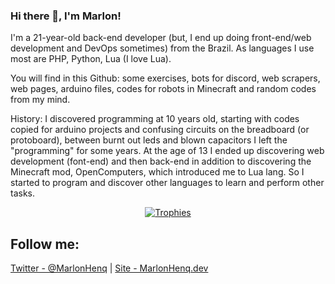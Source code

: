 ### Hi there 👋, I'm Marlon!
I'm a 21-year-old back-end developer (but, I end up doing front-end/web development and DevOps sometimes) from the Brazil. As languages I use most are PHP, Python, Lua (I love Lua).

You will find in this Github: some exercises, bots for discord, web scrapers, web pages, arduino files, codes for robots in Minecraft and random codes from my mind.

History: I discovered programming at 10 years old, starting with codes copied for arduino projects and confusing circuits on the breadboard (or protoboard), between burnt out leds and blown capacitors I left the "programming" for some years. At the age of 13 I ended up discovering web development (font-end) and then back-end in addition to discovering the Minecraft mod, OpenComputers, which introduced me to Lua lang. So I started to program and discover other languages to learn and perform other tasks.

<p align="center"><a href="https://github.com/ryo-ma/github-profile-trophy" align="center">
  <img align="center" src="https://github-profile-trophy.vercel.app/?theme=onedark&column=4&margin-w=8&margin-h=8&username=MarlonHenq" alt="Trophies" />
</a></p>

## Follow me:
[Twitter - @MarlonHenq](https://twitter.com/MarlonHenq)
|
[Site - MarlonHenq.dev](https://marlonhenq.dev)
<!--
**MarlonHenq/MarlonHenq** is a ✨ _special_ ✨ repository because its `README.md` (this file) appears on your GitHub profile.

Here are some ideas to get you started:

- 🔭 I’m currently working on ...
- 🌱 I’m currently learning ...
- 👯 I’m looking to collaborate on ...
- 🤔 I’m looking for help with ...
- 💬 Ask me about ...
- 📫 How to reach me: ...
- 😄 Pronouns: ...
- ⚡ Fun fact: ...
-->
